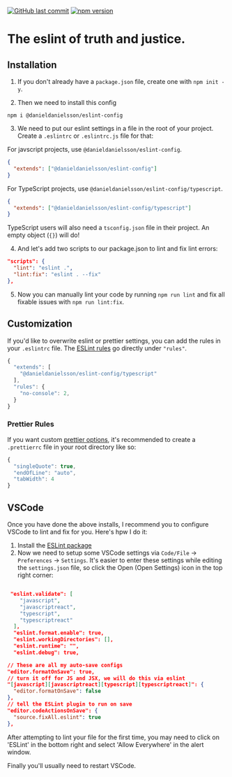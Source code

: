 [![GitHub last commit](https://img.shields.io/github/last-commit/danieldanielsson/dotfiles)](https://github.com/DanielDanielsson/eslint-config-danieldanielsson)
[![npm version](https://badge.fury.io/js/@danieldanielsson%2Feslint-config.svg)](https://badge.fury.io/js/@danieldanielsson%2Feslint-config)


# The eslint of truth and justice.

## Installation

1. If you don't already have a `package.json` file, create one with `npm init -y`.

2. Then we need to install this config

```
npm i @danieldanielsson/eslint-config
```

3. We need to put our eslint settings in a file in the root of your project. Create a `.eslintrc` or `.eslintrc.js` file for that:

For javscript projects, use `@danieldanielsson/eslint-config`.
```json
{
  "extends": ["@danieldanielsson/eslint-config"]
}
```

For TypeScript projects, use `@danieldanielsson/eslint-config/typescript`.

```json
{
  "extends": ["@danieldanielsson/eslint-config/typescript"]
}
```

TypeScript users will also need a `tsconfig.json` file in their project. An empty object (`{}`) will do! 

4. And let's add two scripts to our package.json to lint and fix lint errors:

```json
"scripts": {
  "lint": "eslint .",
  "lint:fix": "eslint . --fix"
},
```

5. Now you can manually lint your code by running `npm run lint` and fix all fixable issues with `npm run lint:fix`.

## Customization

If you'd like to overwrite eslint or prettier settings, you can add the rules in your `.eslintrc` file. The [ESLint rules](https://eslint.org/docs/rules/) go directly under `"rules"`.

```js
{
  "extends": [
    "@danieldanielsson/eslint-config/typescript"
  ],
  "rules": {
    "no-console": 2,
  }
}
```

### Prettier Rules

If you want custom [prettier options](https://prettier.io/docs/en/options.html), it's recommended to create a `.prettierrc` file in your root directory like so:

```js
{
  "singleQuote": true,
  "endOfLine": "auto",
  "tabWidth": 4
}
```

## VSCode

Once you have done the above installs, I recommend you to configure VSCode to lint and fix for you. Here's hpw I do it:

1. Install the [ESLint package](https://marketplace.visualstudio.com/items?itemName=dbaeumer.vscode-eslint)
2. Now we need to setup some VSCode settings via `Code/File` → `Preferences` → `Settings`. It's easier to enter these settings while editing the `settings.json` file, so click the Open (Open Settings) icon in the top right corner:

```json

 "eslint.validate": [
    "javascript",
    "javascriptreact",
    "typescript",
    "typescriptreact"
  ],
  "eslint.format.enable": true,
  "eslint.workingDirectories": [],
  "eslint.runtime": "",
  "eslint.debug": true,

// These are all my auto-save configs
"editor.formatOnSave": true,
// turn it off for JS and JSX, we will do this via eslint
"[javascript][javascriptreact][typescript][typescriptreact]": {
  "editor.formatOnSave": false
},
// tell the ESLint plugin to run on save
"editor.codeActionsOnSave": {
  "source.fixAll.eslint": true
},
```

After attempting to lint your file for the first time, you may need to click on 'ESLint' in the bottom right and select 'Allow Everywhere' in the alert window.

Finally you'll usually need to restart VSCode.

